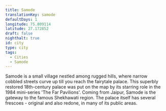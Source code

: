 ```yaml
---
title: Samode
translationKey: samode
defaultDays: 1
longitude: 75.809114
latitude: 27.172852
draft: false
nighthalt: true
id: city
type: city
tags:
  - Cities
  - Samode
---
```

Samode is a small village nestled among rugged hills, where narrow cobbled streets curve up till you reach the fairytale palace. This superbly restored 18th-century palace was put on the map by its starring role in the 1984 mini-series 'The Far Pavilions'. Coming from Jaipur, Samode is the gateway to the famous Shekhawati region. The palace itself has several frescoes - original and also redone, in many of its public areas.